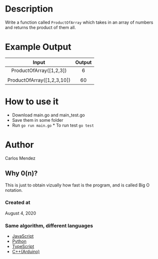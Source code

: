 # Description

Write a function called `ProductOfArray` which takes in an array of numbers and returns the product of them all.

# Example Output

|           Input            | Output |
| :------------------------: | :----: |
|  ProductOfArray([1,2,3])   |   6    |
|                            |        |
| ProductOfArray([1,2,3,10]) |   60   |

# How to use it

-   Download main.go and main_test.go
-   Save them in some folder
-   Run `go run main.go` \* To run test `go test`

# Author

Carlos Mendez

## Why 0(n)?

This is just to obtain vizually how fast is the program, and is called Big O notation.

### Created at

August 4, 2020

### Same algorithm, different languages

-   [JavaScript](https://github.com/cjairm/javascript/tree/master/Algorithms-JS/028_array_product)
-   [Python](https://github.com/cjairm/python/tree/master/Algoritms-Py/028_array_product)
-   [TypeScript](https://github.com/cjairm/typescript/tree/master/Algorithms-TS/028_array_product)
-   [C++(Arduino)](https://github.com/cjairm/arduino/tree/master/Algorithms-Cpp/028_array_product)
